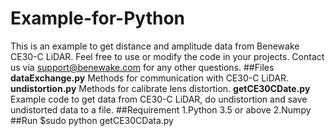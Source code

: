 # Example-for-Python
This is an example to get distance and amplitude data from Benewake CE30-C LiDAR. Feel free to use or modify the code in your projects.
Contact us via support@benewake.com for any other questions.
##Files
**dataExchange.py**
  Methods for communication with CE30-C LiDAR.
**undistortion.py**
  Methods for calibrate lens distortion.
**getCE30CDate.py**
  Example code to get data from CE30-C LiDAR, do undistortion and save undistorted data to a file.
##Requirement
  1.Python 3.5 or above
  2.Numpy
##Run
  $sudo python getCE30CData.py
